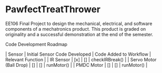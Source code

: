 # PawfectTreatThrower
EE106 Final Project to design the mechanical, electrical, and software components of a mechatronics product. This product is graded on originality and a successful demonstration at the end of the semester.

Code Development Roadmap

| Sensor | Initial Sensor Code Developed | Code Added to Workflow | Relevant Function |
| IR Sensor | [x] | [] | checkIRBreak() |
| Servo Motor (Ball Drop) | [] | [] | runMotor() |
| PMDC Motor | [] | [] | runMotor() |



